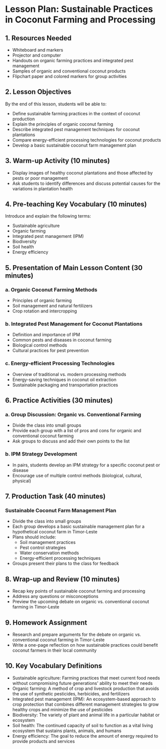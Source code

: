 # Lesson Plan: Sustainable Practices in Coconut Farming and Processing

## 1. Resources Needed

- Whiteboard and markers
- Projector and computer
- Handouts on organic farming practices and integrated pest management
- Samples of organic and conventional coconut products
- Flipchart paper and colored markers for group activities

## 2. Lesson Objectives

By the end of this lesson, students will be able to:
- Define sustainable farming practices in the context of coconut production
- Explain the principles of organic coconut farming
- Describe integrated pest management techniques for coconut plantations
- Compare energy-efficient processing technologies for coconut products
- Develop a basic sustainable coconut farm management plan

## 3. Warm-up Activity (10 minutes)

- Display images of healthy coconut plantations and those affected by pests or poor management
- Ask students to identify differences and discuss potential causes for the variations in plantation health

## 4. Pre-teaching Key Vocabulary (10 minutes)

Introduce and explain the following terms:
- Sustainable agriculture
- Organic farming
- Integrated pest management (IPM)
- Biodiversity
- Soil health
- Energy efficiency

## 5. Presentation of Main Lesson Content (30 minutes)

### a. Organic Coconut Farming Methods
- Principles of organic farming
- Soil management and natural fertilizers
- Crop rotation and intercropping

### b. Integrated Pest Management for Coconut Plantations
- Definition and importance of IPM
- Common pests and diseases in coconut farming
- Biological control methods
- Cultural practices for pest prevention

### c. Energy-efficient Processing Technologies
- Overview of traditional vs. modern processing methods
- Energy-saving techniques in coconut oil extraction
- Sustainable packaging and transportation practices

## 6. Practice Activities (30 minutes)

### a. Group Discussion: Organic vs. Conventional Farming
- Divide the class into small groups
- Provide each group with a list of pros and cons for organic and conventional coconut farming
- Ask groups to discuss and add their own points to the list

### b. IPM Strategy Development
- In pairs, students develop an IPM strategy for a specific coconut pest or disease
- Encourage use of multiple control methods (biological, cultural, physical)

## 7. Production Task (40 minutes)

### Sustainable Coconut Farm Management Plan
- Divide the class into small groups
- Each group develops a basic sustainable management plan for a hypothetical coconut farm in Timor-Leste
- Plans should include:
  * Soil management practices
  * Pest control strategies
  * Water conservation methods
  * Energy-efficient processing techniques
- Groups present their plans to the class for feedback

## 8. Wrap-up and Review (10 minutes)

- Recap key points of sustainable coconut farming and processing
- Address any questions or misconceptions
- Preview the upcoming debate on organic vs. conventional coconut farming in Timor-Leste

## 9. Homework Assignment

- Research and prepare arguments for the debate on organic vs. conventional coconut farming in Timor-Leste
- Write a one-page reflection on how sustainable practices could benefit coconut farmers in their local community

## 10. Key Vocabulary Definitions

- Sustainable agriculture: Farming practices that meet current food needs without compromising future generations' ability to meet their needs
- Organic farming: A method of crop and livestock production that avoids the use of synthetic pesticides, herbicides, and fertilizers
- Integrated pest management (IPM): An ecosystem-based approach to crop protection that combines different management strategies to grow healthy crops and minimize the use of pesticides
- Biodiversity: The variety of plant and animal life in a particular habitat or ecosystem
- Soil health: The continued capacity of soil to function as a vital living ecosystem that sustains plants, animals, and humans
- Energy efficiency: The goal to reduce the amount of energy required to provide products and services